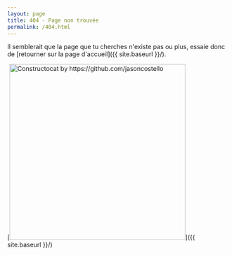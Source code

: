 ```yaml
---
layout: page
title: 404 - Page non trouvée
permalink: /404.html
---
```


Il semblerait que la page que tu cherches n'existe pas ou plus, essaie donc de [retourner sur la page d'accueil]({{ site.baseurl }}/).

[<img src="{{ site.baseurl }}/images/404.jpg" alt="Constructocat by https://github.com/jasoncostello" style="width: 400px;"/>]({{ site.baseurl }}/)
